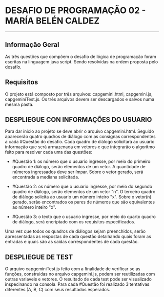 # DESAFIO DE PROGRAMAÇÃO 02 - MARÍA BELÉN CALDEZ
***
## Informação Geral

As três questões que compõem o desafio de lógica de programação foram escritas na linguagem java script. 
Sendo resolvidas na ordem proposta pelo desafío.

## Requisitos
O projeto está composto por três arquivos: capgemini.html, capgemini.js, capgeminiTest.js. Os três arquivos
devem ser descargados e salvos numa mesma pasta.


## DESPLIEGUE CON INFORMAÇÕES DO USUARIO

Para dar inicio ao projeto se deve abrir o arquivo capgemini.html. Seguido aparecerão quatro quadros de 
diálogo com as consignas correspondentes a cada #Questão do desafio. Cada quadro de diálogo solicitará ao 
usuario informação que será armazenada em vetores e que integrarão o algoritmo feito para resolver cada uma 
das questões:

- #Questão 1: os número que o usuario ingresse, por meio do primeiro quadro de diálogo, serão elementos de 
um vetor. A quantidade de números ingressados deve ser ímpar. Sobre o vetor gerado, será encontrada a mediana 
solicitada.

- #Questão 2: os número que o usuario ingresse, por meio do segundo quadro de diálogo, serão elementos de um 
vetor "n". O terceiro quadro de diálogo solicita ao usuario um número inteiro "x". Sobre o vetor(n) gerado, 
serão encontrados os pares de números que são equivalentes ao  número inteiro "x".

- #Questão 3: o texto que o usuario ingresse, por meio do quarto quadro de diálogo, será encriptado com os requisitos específicados.

Uma vez que todos os quadros de diálogos sejam preenchidos, serão apressentadas as respostas de cada questão detalhando quais foram as entradas e quais são as saidas correspondentes de cada questão.

## DESPLIEGUE DE TEST

O arquivo capgeminiTest.js feito com a finalidade de verificar se as funções, construidas no arquivo capgemini.js, podem ser reutilizadas com outras variaveis e vetores. O resultado de cada test pode ser visualizado inspecinando na consola. Para cada #Questão foi realizado 3 tentativas diferentes (A, B, C) com seus resultados esperados.
